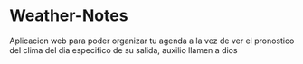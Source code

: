 # Weather-Notes
Aplicacion web para poder organizar tu agenda a la vez de ver el pronostico del clima del dia especifico de su salida, auxilio llamen a dios
